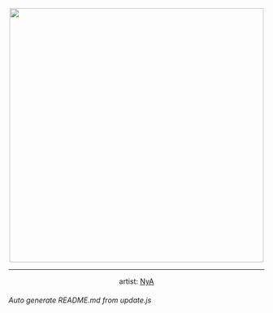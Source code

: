 
<p align="center">
  <img width="500" src="https://nekos.best/api/v2/neko/0662.png">
  <hr/>
  <center>
    artist: <a href="https://www.pixiv.net/en/artworks/97495942">NyA</a>
  </center>
</p>


###### Auto generate README.md from update.js

